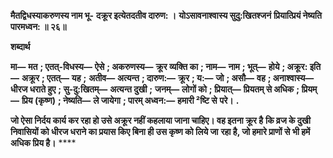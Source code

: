 **मैतद्विधस्याकरुणस्य नाम भू-** **दक्रूर इत्येतदतीव दारुण: ।** **योऽसावनाश्वास्य सुदु:खितश्जनं** **प्रियात्प्रियं नेष्यति पारमध्वन: ॥ २६॥** 

**शब्दार्थ** 

**मा—** **मत** **; एतत्-विधस्य—** **ऐसे** **; अकरुणस्य—** **क्रूर व्यक्ति का** **; नाम—** **नाम** **; भूत्—** **होये** **; अक्रूर: इति—** **अक्रूर** **; एतत्—** **यह** **;** **अतीव—** **अत्यन्त** **; दारुण:—** **क्रूर** **; य:—** **जो** **; असौ—** **वह** **; अनाश्वास्य—** **धीरज धराते हुए** **; सु-दु:खितम्—** **अत्यन्त दुखी** **;** **जनम्—** **लोगों को** **; प्रियात्—** **प्रियतम् से अधिक** **; प्रियम्—** **प्रिय (कृष्ण)** **; नेष्यति—** **ले जायेगा** **; पारम् अध्वन:—** **हमारी ²ष्टि से** **परे।** **.** 

**जो ऐसा निर्दय कार्य कर रहा हो उसे अक्रूर नहीं कहलाया जाना चाहिए। वह इतना क्रूर है** **कि व्रज के दुखी निवासियों को धीरज धराने का प्रयास किए बिना ही उस कृष्ण को लिये जा** **रहा है, जो हमारे प्राणों से भी हमें अधिक प्रिय है।** **** 
